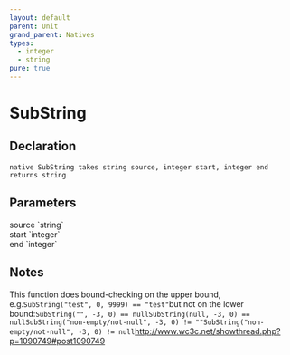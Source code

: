 ```yaml
---
layout: default
parent: Unit
grand_parent: Natives
types:
  - integer
  - string
pure: true
---
```


# SubString

## Declaration

```
native SubString takes string source, integer start, integer end returns string
```

## Parameters
<dl>
  <dt>source `string`</dt>
  <dd></dd>

  <dt>start `integer`</dt>
  <dd></dd>

  <dt>end `integer`</dt>
  <dd></dd>
</dl>

## Notes 
This function does bound-checking on the upper bound, e.g.`SubString("test", 0, 9999) == "test"`but not on the lower bound:````SubString("", -3, 0) == nullSubString(null, -3, 0) == nullSubString("non-empty/not-null", -3, 0) != ""SubString("non-empty/not-null", -3, 0) != null````<http://www.wc3c.net/showthread.php?p=1090749#post1090749>